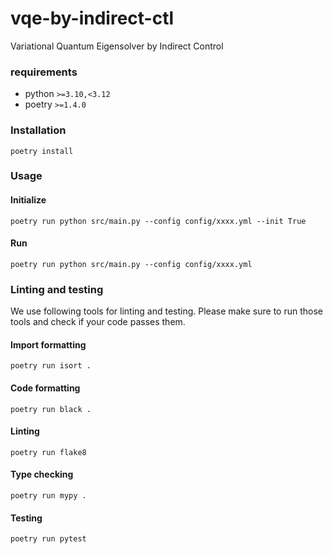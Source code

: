 # vqe-by-indirect-ctl
Variational Quantum Eigensolver by Indirect Control


### requirements

- python `>=3.10,<3.12`
- poetry `>=1.4.0`

### Installation

```
poetry install
```

### Usage

#### Initialize

```
poetry run python src/main.py --config config/xxxx.yml --init True
```

#### Run

```
poetry run python src/main.py --config config/xxxx.yml
```

### Linting and testing

We use following tools for linting and testing.
Please make sure to run those tools and check if your code passes them.

#### Import formatting

```
poetry run isort .
```

#### Code formatting

```
poetry run black .
```

#### Linting

```
poetry run flake8
```

#### Type checking

```
poetry run mypy .
```

#### Testing

```
poetry run pytest
```